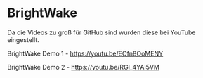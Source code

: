 # BrightWake

Da die Videos zu groß für GitHub sind wurden diese bei YouTube eingestellt.

BrightWake Demo 1 - https://youtu.be/EOfn8OoMENY

BrightWake Demo 2 - https://youtu.be/RGI_4YAI5VM
